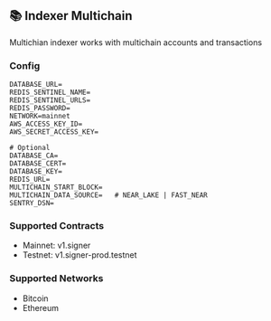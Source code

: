 ## 📚 Indexer Multichain

Multichian indexer works with multichain accounts and transactions

### Config

```
DATABASE_URL=
REDIS_SENTINEL_NAME=
REDIS_SENTINEL_URLS=
REDIS_PASSWORD=
NETWORK=mainnet
AWS_ACCESS_KEY_ID=
AWS_SECRET_ACCESS_KEY=

# Optional
DATABASE_CA=
DATABASE_CERT=
DATABASE_KEY=
REDIS_URL=
MULTICHAIN_START_BLOCK=
MULTICHAIN_DATA_SOURCE=   # NEAR_LAKE | FAST_NEAR
SENTRY_DSN=
```

### Supported Contracts

- Mainnet: v1.signer
- Testnet: v1.signer-prod.testnet

### Supported Networks

- Bitcoin
- Ethereum
